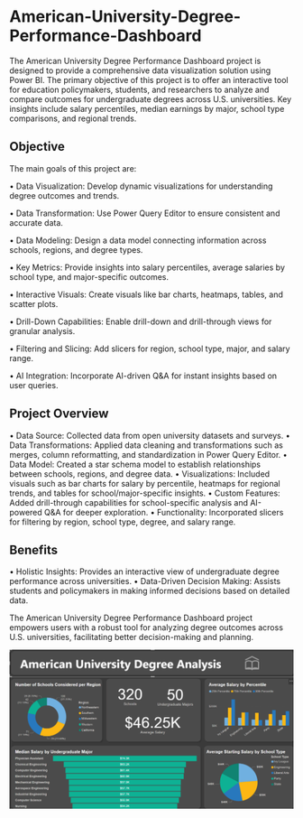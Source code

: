 # American-University-Degree-Performance-Dashboard

The American University Degree Performance Dashboard project is designed to provide a comprehensive data visualization solution using Power BI. The primary objective of this project is to offer an interactive tool for education policymakers, students, and researchers to analyze and compare outcomes for undergraduate degrees across U.S. universities. Key insights include salary percentiles, median earnings by major, school type comparisons, and regional trends.

## Objective
The main goals of this project are:

• Data Visualization: Develop dynamic visualizations for understanding degree outcomes and trends.

• Data Transformation: Use Power Query Editor to ensure consistent and accurate data.

• Data Modeling: Design a data model connecting information across schools, regions, and degree types.

• Key Metrics: Provide insights into salary percentiles, average salaries by school type, and major-specific outcomes.

• Interactive Visuals: Create visuals like bar charts, heatmaps, tables, and scatter plots.

• Drill-Down Capabilities: Enable drill-down and drill-through views for granular analysis.

• Filtering and Slicing: Add slicers for region, school type, major, and salary range.

• AI Integration: Incorporate AI-driven Q&A for instant insights based on user queries.

## Project Overview

• Data Source: Collected data from open university datasets and surveys.
• Data Transformations: Applied data cleaning and transformations such as merges, column reformatting, and standardization in Power Query Editor.
• Data Model: Created a star schema model to establish relationships between schools, regions, and degree data.
• Visualizations: Included visuals such as bar charts for salary by percentile, heatmaps for regional trends, and tables for school/major-specific insights.
• Custom Features: Added drill-through capabilities for school-specific analysis and AI-powered Q&A for deeper exploration.
• Functionality: Incorporated slicers for filtering by region, school type, degree, and salary range.

## Benefits

• Holistic Insights: Provides an interactive view of undergraduate degree performance across universities.
• Data-Driven Decision Making: Assists students and policymakers in making informed decisions based on detailed data.

The American University Degree Performance Dashboard project empowers users with a robust tool for analyzing degree outcomes across U.S. universities, facilitating better decision-making and planning.

![University Dashboard Preview](https://github.com/VeryGary/American-University-Degree-Performance-Dashboard/blob/main/UniversityDashboard-Preview.png)
